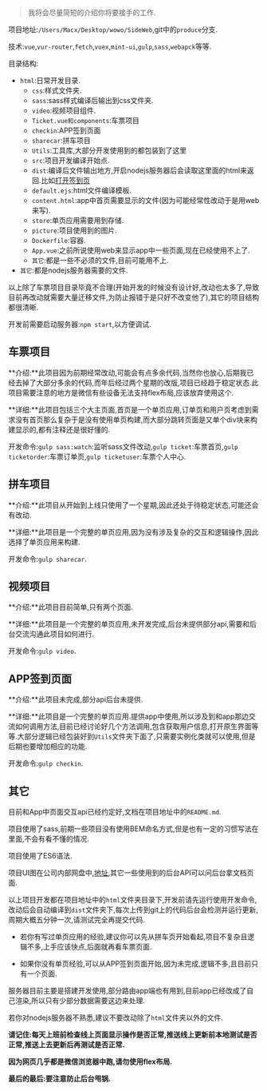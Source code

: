 > 我将会尽量简短的介绍你将要接手的工作.

项目地址:`/Users/Macx/Desktop/wowo/SideWeb`,git中的`produce`分支.

技术:`vue`,`vur-router`,`fetch`,`vuex`,`mint-ui`,`gulp`,`sass`,`webapck`等等.

目录结构:

- `html`:日常开发目录.
	- `css`:样式文件夹.
	- `sass`:sass样式编译后输出到css文件夹.
	- `video`:视频项目组件.
	- `Ticket.vue和components`:车票项目
	- `checkin`:APP签到页面
	- `sharecar`:拼车项目
	- `Utils`:工具库,大部分开发使用到的都包装到了这里
	- `src`:项目开发编译开始点.
	- `dist`:编译后文件输出地方,开启nodejs服务器后会读取这里面的html来返回.比如[打开签到页](http://192.168.31.116:3000/checkin.html)
	- `default.ejs`:html文件编译模板.
	- `content.html`:app中首页需要显示的文件(因为可能经常性改动于是用web来写).
	- `store`:单页应用需要用到存储.
	- `picture`:项目使用到的图片.
	- `Dockerfile`:容器.
	- `App.vue`:之前所说使用web来显示app中一些页面,现在已经使用不上了.
	- `其它`:都是一些不必须的文件,目前可能用不上.
- `其它`:都是nodejs服务器需要的文件.

以上除了车票项目目录毕竟不合理(开始开发的时候没有设计好,改动也太多了,导致目前再改动就需要大量迁移文件,为防止报错于是只好不改变他了),其它的项目结构都很清晰.

开发前需要启动服务器:`npm start`,以方便调试.

## 车票项目

**介绍:**此项目因为前期经常改动,可能会有点多余代码,当然你也放心,后期我已经去掉了大部分多余的代码,而年后经过两个星期的改版,项目已经趋于稳定状态.此项目需要注意的地方是微信有些设备无法支持flex布局,应该放弃使用这个.

**详细:**此项目包括三个大主页面,首页是一个单页应用,订单页和用户页考虑到需求没有首页那么复杂于是没有使用单页构建,而大部分跳转页面是又单个div块来构建显示的,都有注释还是很好懂的.

开发命令:`gulp sass:watch`:监听sass文件改动,`gulp ticket`:车票首页,`gulp ticketorder`:车票订单页,`gulp ticketuser`:车票个人中心.

## 拼车项目

**介绍:**此项目从开始到上线只使用了一个星期,因此还处于待稳定状态,可能还会有改动.

**详细:**此项目是一个完整的单页应用,因为没有涉及复杂的交互和逻辑操作,因此选择了单页应用来构建.

开发命令:`gulp sharecar`.

## 视频项目

**介绍:**此项目目前简单,只有两个页面.

**详细:**此项目是一个完整的单页应用,未开发完成,后台未提供部分api,需要和后台交流沟通此项目如何进行.

开发命令:`gulp video`.

## APP签到页面

**介绍:**此项目未完成,部分api后台未提供.

**详细:**此项目是一个完整的单页应用.提供app中使用,所以涉及到和app那边交流如何调用方法,目前已经讨论好几个方法调用,包含获取用户信息,打开原生界面等等.大部分逻辑已经包装好到`Utils`文件夹下面了,只需要实例化类就可以使用,但是后期也要增加相应的功能.

开发命令:`gulp checkin`.

## 其它

目前和App中页面交互api已经约定好,文档在项目地址中的`README.md`.

项目使用了sass,前期一些项目没有使用BEM命名方式,但是也有一定的习惯写法在里面,不会有看不懂的情况.

项目使用了ES6语法.

项目UI图在公司内部网盘中,[地址](http://192.168.31.86:8000/d/9c5d8e1aad/),其它一些使用到的后台API可以问后台拿文档页面.

以上项目开发都在项目地址中的`html`文件夹目录下,开发前请先运行使用开发命令,改动后会自动编译到`dist`文件夹下,每次上传到git上的代码后台会检测并运行更新,周期大概五分钟一次,请测试完全再提交代码.

- 若你有写过单页应用的经验,建议你可以先从拼车页开始看起,项目不复杂且逻辑不多,上手应该快点,后面就再看车票页面.

- 如果你没有单页经验,可以从APP签到页面开始,因为未完成,逻辑不多,且目前只有一个页面.

服务器目前主要是搭建开发使用,部分路由app端也有用到,目前app已经改成了自己渲染,所以只有少部分数据需要这边来处理.

若你对nodejs服务器不熟悉,建议不要改动除了`html`文件夹以外的文件.

**请记住:每天上班前检查线上页面显示操作是否正常,推送线上更新前本地测试是否正常,推送上去更新后再测试是否正常.**

**因为网页几乎都是微信浏览器中跑,请勿使用flex布局.**

**最后的最后:要注意防止后台甩锅.**